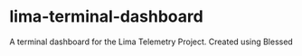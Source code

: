 # lima-terminal-dashboard
 A terminal dashboard for the Lima Telemetry Project. Created using Blessed
